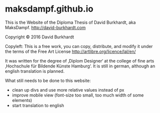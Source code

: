 # maksdampf.github.io

This is the Website of the Diploma Thesis of David Burkhardt, aka MaksDampf.
http://david-burkhardt.com

Copyright © 2016 David Burkhardt

Copyleft: This is a free work, you can copy, distribute, and modify it under the terms of the Free Art License
http://artlibre.org/licence/lal/en/

It was written for the degree of ‚Diplom Designer‘ at the college of
fine arts ‚Hochschule für Bildende Künste Hamburg‘.
It is still in german, although an english translation is planned.

What still needs to be done to this website:
- clean up divs and use more relative values instead of px
- improve mobile view (font-size too small, too much width of some
elements)
- start translation to english

